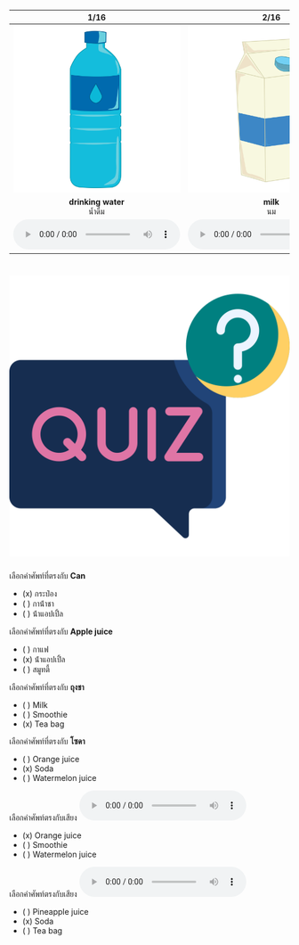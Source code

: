 <div class="carrousel">


|1/16|2/16|3/16|4/16|5/16|6/16|7/16|8/16|9/16|10/16|11/16|12/16|13/16|14/16|15/16|16/16|
| :----: | :----: | :----: | :----: | :----: | :----: | :----: | :----: | :----: | :----: | :----: | :----: | :----: | :----: | :----: | :----: |
|![](/media/img/drinks__drinking&#x20;water.svg)|![](/media/img/drinks__milk.svg)|![](/media/img/drinks__coffee.svg)|![](/media/img/drinks__juice.svg)|![](/media/img/drinks__orange&#x20;juice.svg)|![](/media/img/drinks__apple&#x20;juice.svg)|![](/media/img/drinks__pineapple&#x20;juice.svg)|![](/media/img/drinks__watermelon&#x20;juice.svg)|![](/media/img/drinks__coconut&#x20;drink.svg)|![](/media/img/drinks__smoothie.svg)|![](/media/img/drinks__honey.svg)|![](/media/img/drinks__soda.svg)|![](/media/img/drinks__tea.svg)|![](/media/img/drinks__tea&#x20;bag.svg)|![](/media/img/drinks__teapot.svg)|![](/media/img/drinks__can.svg)|
|**drinking water**<br>น้ำดื่ม|**milk**<br>นม|**coffee**<br>กาแฟ|**juice**<br>น้ําผลไม้|**orange juice**<br>น้ําส้ม|**apple juice**<br>น้ําแอปเปิ้ล|**pineapple juice**<br>น้ําสับปะรด|**watermelon juice**<br>น้ําแตงโม|**coconut drink**<br>น้ำมะพร้าว|**smoothie**<br>สมูทตี้|**honey**<br>น้ําผึ้ง|**soda**<br>โซดา|**tea**<br>ชา|**tea bag**<br>ถุงชา|**teapot**<br>กาน้ําชา|**can**<br>กระป๋อง|
|![](/media/audio/drinking&#x20;water.mp3)|![](/media/audio/milk.mp3)|![](/media/audio/coffee.mp3)|![](/media/audio/juice.mp3)|![](/media/audio/orange&#x20;juice.mp3)|![](/media/audio/apple&#x20;juice.mp3)|![](/media/audio/pineapple&#x20;juice.mp3)|![](/media/audio/watermelon&#x20;juice.mp3)|![](/media/audio/coconut&#x20;drink.mp3)|![](/media/audio/smoothie.mp3)|![](/media/audio/honey.mp3)|![](/media/audio/soda.mp3)|![](/media/audio/tea.mp3)|![](/media/audio/tea&#x20;bag.mp3)|![](/media/audio/teapot.mp3)|![](/media/audio/can.mp3)|

</div>



# ![icon](/media/icons/quiz.svg) 


 เลือกคำศัพท์ที่ตรงกับ **Can**
 - (x) กระป๋อง
 - ( ) กาน้ําชา
 - ( ) น้ําแอปเปิ้ล

 เลือกคำศัพท์ที่ตรงกับ **Apple juice**
 - ( ) กาแฟ
 - (x) น้ําแอปเปิ้ล
 - ( ) สมูทตี้

 เลือกคำศัพท์ที่ตรงกับ **ถุงชา**
 - ( ) Milk
 - ( ) Smoothie
 - (x) Tea bag

 เลือกคำศัพท์ที่ตรงกับ **โซดา**
 - ( ) Orange juice
 - (x) Soda
 - ( ) Watermelon juice

เลือกคำศัพท์ตรงกับเสียง ![](/media/audio/orange&#x20;juice.mp3) 
 - (x) Orange juice
 - ( ) Smoothie
 - ( ) Watermelon juice


เลือกคำศัพท์ตรงกับเสียง ![](/media/audio/soda.mp3) 
 - ( ) Pineapple juice
 - (x) Soda
 - ( ) Tea bag

